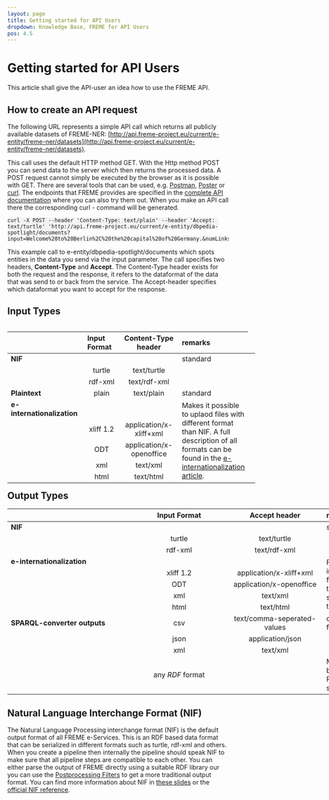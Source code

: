 ```yaml
---
layout: page
title: Getting started for API Users
dropdown: Knowledge Base, FREME for API Users
pos: 4.5
---
```


# Getting started for API Users

This article shall give the API-user an idea how to use the FREME API.

##  How to create an API request

The following URL represents a simple API call which returns all publicly available datasets of FREME-NER:
[http://api.freme-project.eu/current/e-entity/freme-ner/datasets](http://api.freme-project.eu/current/e-entity/freme-ner/datasets).


This call uses the default HTTP method GET. With the Http method POST you can send data to the server which then returns the processed data. A POST request cannot simply be executed by the browser as it is possible with GET. There are several tools that can be used, e.g. [Postman](https://www.getpostman.com/), [Poster](https://addons.mozilla.org/de/firefox/addon/poster/) or [curl](https://curl.haxx.se/).
The endpoints that FREME provides are specified in the [complete API documentation](../api-doc/full.html) where you can also try them out. When you make an API call there the corresponding curl - command will be generated. 

```
curl -X POST --header 'Content-Type: text/plain' --header 'Accept: text/turtle' 'http://api.freme-project.eu/current/e-entity/dbpedia-spotlight/documents?input=Welcome%20to%20Berlin%2C%20the%20capital%20of%20Germany.&numLinks=1&language=en&confidence=0.3'
```

This example call to e-entity/dbpedia-spotlight/documents which spots entities in the data you send via the input parameter. The call specifies two headers, **Content-Type** and **Accept**. The Content-Type header exists for both the request and the response, it refers to the dataformat of the data that was send to or back from the service. The Accept-header specifies which dataformat you want to accept for the response. 

<html>
<div class="container-fluid main-container">

<style type="text/css">
.main-container {
  max-width: 940px;
  margin-left: auto;
  margin-right: auto;
}
code {
  color: inherit;
  background-color: rgba(0, 0, 0, 0.04);
}
img {
  max-width:100%;
  height: auto;
}
.tabbed-pane {
  padding-top: 12px;
}
button.code-folding-btn:focus {
  outline: none;
}
</style>

<div class="fluid-row" id="header">
</div>

<div id="input-types" class="section level1">
<h2>Input Types</h2>
<table style="width:112%;" align="left">
<colgroup>
<col width="38%"></col>
<col width="26%"></col>
<col width="36%"></col>
<col width="11%"></col>
</colgroup>
<thead>
<tr class="header">
<th align="left"></th>
<th align="left">Input Format</th>
<th align="center">Content-Type header</th>
<th align="left">remarks</th>
</tr>
</thead>
<tbody>
<tr class="odd">
<td align="left"><strong>NIF</strong></td>
<td align="center"></td>
<td align="center"></td>
<td align="left">standard</td>
</tr>
<tr class="even">
<td align="left"></td>
<td align="center">turtle</td>
<td align="center">text/turtle</td>
<td align="left"></td>
</tr>
<tr class="odd">
<td align="left"></td>
<td align="center">rdf-xml</td>
<td align="center">text/rdf-xml</td>
<td align="left"></td>
</tr>
<tr class="even">
<td align="left"><strong>Plaintext</strong></td>
<td align="center">plain</td>
<td align="center">text/plain</td>
<td align="left">standard</td>
</tr>
<tr class="odd">
<td align="left"><strong>e-internationalization</strong></td>
<td align="center"></td>
<td align="center"></td>
<td align="left", rowspan="5">Makes it possible to uplaod files with different format than NIF. A full description of all formats can be found in the <a href="../freme-for-api-users/eInternationalisation.html">e-internationalization article</a>.</td>
</tr>
<tr class="even">
<td align="left"></td>
<td align="center">xliff 1.2</td>
<td align="center">application/x-xliff+xml</td>
<td align="left"></td>
</tr>
<tr class="odd">
<td align="left"></td>
<td align="center">ODT</td>
<td align="center">application/x-openoffice</td>
<td align="left"></td>
</tr>
<tr class="even">
<td align="left"></td>
<td align="center">xml</td>
<td align="center">text/xml</td>
<td align="left"></td>
</tr>
<tr class="odd">
<td align="left"></td>
<td align="center">html</td>
<td align="center">text/html</td>
<td align="left"></td>
</tr>
</tbody>
</table>
</div>
<div id="output-types" class="section level1">
<h2>Output Types</h2>
<table style="width:178%;">
<colgroup>
<col width="38%"></col>
<col width="33%"></col>
<col width="40%"></col>
<col width="65%"></col>
</colgroup>
<thead>
<tr class="header">
<th align="left"></th>
<th align="center">Input Format</th>
<th align="center">Accept header</th>
<th align="left">remarks</th>
</tr>
</thead>
<tbody>
<tr class="odd">
<td align="left"><strong>NIF</strong></td>
<td align="center"></td>
<td align="center"></td>
<td align="left">standard</td>
</tr>
<tr class="even">
<td align="left"></td>
<td align="center">turtle</td>
<td align="center">text/turtle</td>
<td align="left"></td>
</tr>
<tr class="odd">
<td align="left"></td>
<td align="center">rdf-xml</td>
<td align="center">text/rdf-xml</td>
<td align="left"></td>
</tr>
<tr class="even">
<td align="left"><strong>e-internationalization</strong></td>
<td align="center"></td>
<td align="center"></td>
<td align="left", rowspan="5">For the e-internationalization formats the output type must be the same as the input type.</td>
</tr>
<tr class="odd">
<td align="left"></td>
<td align="center">xliff 1.2</td>
<td align="center">application/x-xliff+xml</td>
<td align="left"></td>
</tr>
<tr class="even">
<td align="left"></td>
<td align="center">ODT</td>
<td align="center">application/x-openoffice</td>
<td align="left"></td>
</tr>
<tr class="odd">
<td align="left"></td>
<td align="center">xml</td>
<td align="center">text/xml</td>
<td align="left"></td>
</tr>
<tr class="even">
<td align="left"></td>
<td align="center">html</td>
<td align="center">text/html</td>
<td align="left"></td>
</tr>
<tr class="odd">
<td align="left"><strong>SPARQL-converter outputs</strong></td>
<td align="center">csv</td>
<td align="center">text/comma-seperated-values</td>
<td align="left">default SPARQL format</td>
</tr>
<tr class="even">
<td align="left"></td>
<td align="center">json</td>
<td align="center">application/json</td>
<td align="left"></td>
</tr>
<tr class="odd">
<td align="left"></td>
<td align="center">xml</td>
<td align="center">text/xml</td>
<td align="left"></td>
</tr>
<tr class="even">
<td align="left"></td>
<td align="center">any <em>RDF</em> format</td>
<td align="center"></td>
<td align="left",rowspan="2">Must be accepted by FREMEenrichments services.</td>
</tr>
</tbody>
</table>
</div>




</div>

<script>
// add bootstrap table styles to pandoc tables
$(document).ready(function () {
  $('tr.header').parent('thead').parent('table').addClass('table table-condensed');
});
</script>
</html>

## Natural Language Interchange Format (NIF)

The Natural Language Processing interchange format (NIF) is the default output format of all FREME e-Services. This is an RDF based data format that can be serialized in different formats such as turtle, rdf-xml and others. When you create a pipeline then internally the pipeline should speak NIF to make sure that all pipeline steps are compatible to each other. You can either parse the output of FREME directly using a suitable
RDF library our you can use the [Postprocessing Filters](../freme-for-api-users/filtering.html) to get a more traditional output format. You can find more information about NIF in [these slides](http://de.slideshare.net/m1ci/nif-tutorial) or the [official NIF reference](http://persistence.uni-leipzig.org/nlp2rdf/specification/api.html).
